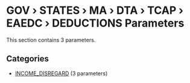 # GOV › STATES › MA › DTA › TCAP › EAEDC › DEDUCTIONS Parameters

This section contains 3 parameters.

## Categories

- [INCOME_DISREGARD](income_disregard/index.md) (3 parameters)
